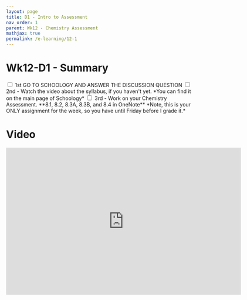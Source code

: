 ```yaml
---
layout: page
title: D1 - Intro to Assessment
nav_order: 1
parent: Wk12 - Chemistry Assessment
mathjax: true
permalink: /e-learning/12-1
---
```

# Wk12-D1 - Summary
<label class="tasks-list-item">
  <input type="checkbox" class="tasks-list-cb">
  <span class="tasks-list-mark"></span>
  <span class="tasks-list-desc">
    1st GO TO SCHOOLOGY AND ANSWER THE DISCUSSION QUESTION
  </span>
</label>

<label class="tasks-list-item">
  <input type="checkbox" class="tasks-list-cb">
  <span class="tasks-list-mark"></span>
  <span class="tasks-list-desc">
    2nd - Watch the video about the syllabus, if you haven't yet.  *You can find it on the main page of Schoology*
  </span>
</label>

<label class="tasks-list-item">
  <input type="checkbox" class="tasks-list-cb">
  <span class="tasks-list-mark"></span>
  <span class="tasks-list-desc">
    3rd - Work on your Chemistry Assessment. **8.1, 8.2, 8.3A, 8.3B, and 8.4 in OneNote** *Note, this is your ONLY assignment for the week, so you have until Friday before I grade it.*
  </span>
</label>


# Video
<iframe width="640" height="400" src="https://www.loom.com/embed/457f6d9a3a5446b9a47e84267bac377e" frameborder="0" webkitallowfullscreen mozallowfullscreen allowfullscreen></iframe>

